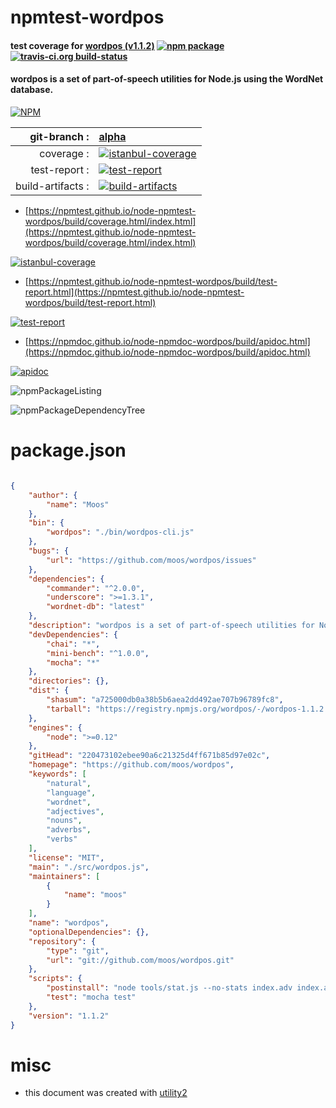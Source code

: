 # npmtest-wordpos

#### test coverage for  [wordpos (v1.1.2)](https://github.com/moos/wordpos)  [![npm package](https://img.shields.io/npm/v/npmtest-wordpos.svg?style=flat-square)](https://www.npmjs.org/package/npmtest-wordpos) [![travis-ci.org build-status](https://api.travis-ci.org/npmtest/node-npmtest-wordpos.svg)](https://travis-ci.org/npmtest/node-npmtest-wordpos)

#### wordpos is a set of part-of-speech utilities for Node.js using the WordNet database.

[![NPM](https://nodei.co/npm/wordpos.png?downloads=true&downloadRank=true&stars=true)](https://www.npmjs.com/package/wordpos)

| git-branch : | [alpha](https://github.com/npmtest/node-npmtest-wordpos/tree/alpha)|
|--:|:--|
| coverage : | [![istanbul-coverage](https://npmtest.github.io/node-npmtest-wordpos/build/coverage.badge.svg)](https://npmtest.github.io/node-npmtest-wordpos/build/coverage.html/index.html)|
| test-report : | [![test-report](https://npmtest.github.io/node-npmtest-wordpos/build/test-report.badge.svg)](https://npmtest.github.io/node-npmtest-wordpos/build/test-report.html)|
| build-artifacts : | [![build-artifacts](https://npmtest.github.io/node-npmtest-wordpos/glyphicons_144_folder_open.png)](https://github.com/npmtest/node-npmtest-wordpos/tree/gh-pages/build)|

- [https://npmtest.github.io/node-npmtest-wordpos/build/coverage.html/index.html](https://npmtest.github.io/node-npmtest-wordpos/build/coverage.html/index.html)

[![istanbul-coverage](https://npmtest.github.io/node-npmtest-wordpos/build/screenCapture.buildCi.browser.%252Ftmp%252Fbuild%252Fcoverage.lib.html.png)](https://npmtest.github.io/node-npmtest-wordpos/build/coverage.html/index.html)

- [https://npmtest.github.io/node-npmtest-wordpos/build/test-report.html](https://npmtest.github.io/node-npmtest-wordpos/build/test-report.html)

[![test-report](https://npmtest.github.io/node-npmtest-wordpos/build/screenCapture.buildCi.browser.%252Ftmp%252Fbuild%252Ftest-report.html.png)](https://npmtest.github.io/node-npmtest-wordpos/build/test-report.html)

- [https://npmdoc.github.io/node-npmdoc-wordpos/build/apidoc.html](https://npmdoc.github.io/node-npmdoc-wordpos/build/apidoc.html)

[![apidoc](https://npmdoc.github.io/node-npmdoc-wordpos/build/screenCapture.buildCi.browser.%252Ftmp%252Fbuild%252Fapidoc.html.png)](https://npmdoc.github.io/node-npmdoc-wordpos/build/apidoc.html)

![npmPackageListing](https://npmtest.github.io/node-npmtest-wordpos/build/screenCapture.npmPackageListing.svg)

![npmPackageDependencyTree](https://npmtest.github.io/node-npmtest-wordpos/build/screenCapture.npmPackageDependencyTree.svg)



# package.json

```json

{
    "author": {
        "name": "Moos"
    },
    "bin": {
        "wordpos": "./bin/wordpos-cli.js"
    },
    "bugs": {
        "url": "https://github.com/moos/wordpos/issues"
    },
    "dependencies": {
        "commander": "^2.0.0",
        "underscore": ">=1.3.1",
        "wordnet-db": "latest"
    },
    "description": "wordpos is a set of part-of-speech utilities for Node.js using the WordNet database.",
    "devDependencies": {
        "chai": "*",
        "mini-bench": "^1.0.0",
        "mocha": "*"
    },
    "directories": {},
    "dist": {
        "shasum": "a725000db0a38b5b6aea2dd492ae707b96789fc8",
        "tarball": "https://registry.npmjs.org/wordpos/-/wordpos-1.1.2.tgz"
    },
    "engines": {
        "node": ">=0.12"
    },
    "gitHead": "220473102ebee90a6c21325d4ff671b85d97e02c",
    "homepage": "https://github.com/moos/wordpos",
    "keywords": [
        "natural",
        "language",
        "wordnet",
        "adjectives",
        "nouns",
        "adverbs",
        "verbs"
    ],
    "license": "MIT",
    "main": "./src/wordpos.js",
    "maintainers": [
        {
            "name": "moos"
        }
    ],
    "name": "wordpos",
    "optionalDependencies": {},
    "repository": {
        "type": "git",
        "url": "git://github.com/moos/wordpos.git"
    },
    "scripts": {
        "postinstall": "node tools/stat.js --no-stats index.adv index.adj index.verb index.noun",
        "test": "mocha test"
    },
    "version": "1.1.2"
}
```



# misc
- this document was created with [utility2](https://github.com/kaizhu256/node-utility2)
